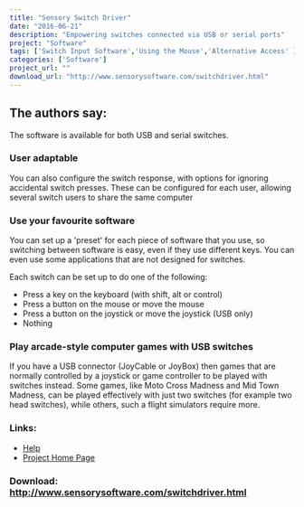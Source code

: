 ```yaml
---
title: "Sensory Switch Driver"
date: "2016-06-21"
description: "Empowering switches connected via USB or serial ports"
project: "Software"
tags: ['Switch Input Software','Using the Mouse','Alternative Access' ]
categories: ['Software']
project_url: ""
download_url: "http://www.sensorysoftware.com/switchdriver.html"
---
```

The authors say:
----------------

The software is available for both USB and serial switches.

### User adaptable

 You can also configure the switch response, with options for ignoring accidental switch presses. These can be configured for each user, allowing several switch users to share the same computer

### Use your favourite software

 You can set up a 'preset' for each piece of software that you use, so switching between software is easy, even if they use different keys. You can even use some applications that are not designed for switches.

Each switch can be set up to do one of the following:

- Press a key on the keyboard (with shift, alt or control)
- Press a button on the mouse or move the mouse
- Press a button on the joystick or move the joystick (USB only)
- Nothing

### Play arcade-style computer games with USB switches

 If you have a USB connector (JoyCable or JoyBox) then games that are normally controlled by a joystick or game controller to be played with switches instead. Some games, like Moto Cross Madness and Mid Town Madness, can be played effectively with just two switches (for example two head switches), while others, such a flight simulators require more.

### Links:
- <a href="http://www.oatsoft.org/Software/sensory-switch-driver/help">Help</a>
- <a href="http://www.sensorysoftware.com/switchdriver.html">Project Home Page</a>

### Download: http://www.sensorysoftware.com/switchdriver.html 